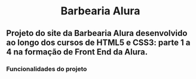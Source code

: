 <h1 align="center"> Barbearia Alura </h1>

## Projeto do site da Barbearia Alura desenvolvido ao longo dos cursos de HTML5 e CSS3: parte 1 a 4 na formação de Front End da Alura. 

### Funcionalidades do projeto
